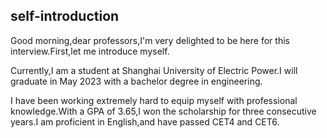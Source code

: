 ## self-introduction

Good morning,dear professors,I'm very delighted to be here for this interview.First,let me introduce myself.

Currently,I am a student at Shanghai University of Electric Power.I will graduate in May 2023 with a bachelor degree in engineering.

I have been working extremely hard to equip myself with professional knowledge.With a GPA of 3.65,I won the scholarship for three consecutive years.I am proficient in English,and have passed CET4 and CET6.




